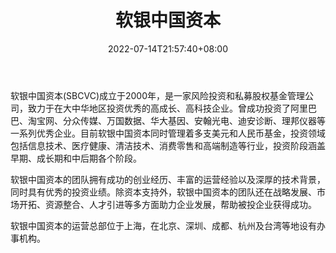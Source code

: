 ﻿---
weight: 
title: "软银中国资本"
description: "软银中国资本(SBCVC)成立于2000年，是一家风险投资和私募股权基金管理公司，致力于在大中华地区投资优秀的高成长、高科技企业"
date: 2022-07-14T21:57:40+08:00
lastmod: 2022-07-14T16:45:40+08:00
draft: false
authors: ["浮尘"]
featuredImage: "ruanyinziben.jpg"
link: "http://www.sbcvc.com/"
tags: ["投资机构","软银中国资本"]
categories: ["navigation"]
navigation: ["投资机构"]
lightgallery: true
toc: true
pinned: false
recommend: false
recommend1: false
---
软银中国资本(SBCVC)成立于2000年，是一家风险投资和私募股权基金管理公司，致力于在大中华地区投资优秀的高成长、高科技企业。曾成功投资了阿里巴巴、淘宝网、分众传媒、万国数据、华大基因、安翰光电、迪安诊断、理邦仪器等一系列优秀企业。目前软银中国资本同时管理着多支美元和人民币基金，投资领域包括信息技术、医疗健康、清洁技术、消费零售和高端制造等行业，投资阶段涵盖早期、成长期和中后期各个阶段。

软银中国资本的团队拥有成功的创业经历、丰富的运营经验以及深厚的技术背景，同时具有优秀的投资业绩。除资本支持外，软银中国资本的团队还在战略发展、市场开拓、资源整合、人才引进等多方面助力企业发展，帮助被投企业获得成功。

软银中国资本的运营总部位于上海，在北京、深圳、成都、杭州及台湾等地设有办事机构。